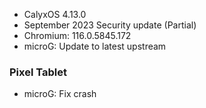 * CalyxOS 4.13.0
* September 2023 Security update (Partial)
* Chromium: 116.0.5845.172
* microG: Update to latest upstream

### Pixel Tablet
* microG: Fix crash
